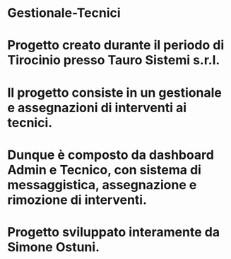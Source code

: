 # Gestionale-Tecnici
# Progetto creato durante il periodo di Tirocinio presso Tauro Sistemi s.r.l.
# Il progetto consiste in un gestionale e assegnazioni di interventi ai tecnici.
# Dunque è composto da dashboard Admin e Tecnico, con sistema di messaggistica, assegnazione e rimozione di interventi.
# Progetto sviluppato interamente da Simone Ostuni.
